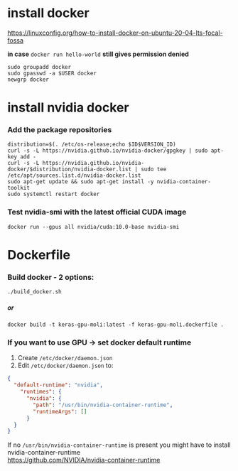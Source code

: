 # install docker 
https://linuxconfig.org/how-to-install-docker-on-ubuntu-20-04-lts-focal-fossa  

**in case** ```docker run hello-world``` **still gives permission denied**  
```
sudo groupadd docker  
sudo gpasswd -a $USER docker  
newgrp docker
```

# install nvidia docker

### Add the package repositories
```
distribution=$(. /etc/os-release;echo $ID$VERSION_ID)
curl -s -L https://nvidia.github.io/nvidia-docker/gpgkey | sudo apt-key add -
curl -s -L https://nvidia.github.io/nvidia-docker/$distribution/nvidia-docker.list | sudo tee /etc/apt/sources.list.d/nvidia-docker.list
sudo apt-get update && sudo apt-get install -y nvidia-container-toolkit
sudo systemctl restart docker
```
### Test nvidia-smi with the latest official CUDA image
```
docker run --gpus all nvidia/cuda:10.0-base nvidia-smi
```

# Dockerfile

### Build docker - 2 options:
```
./build_docker.sh
```
##### or
```
docker build -t keras-gpu-moli:latest -f keras-gpu-moli.dockerfile .
```

### If you want to use GPU -> set docker default runtime
1. Create ```/etc/docker/daemon.json```
2. Edit ```/etc/docker/daemon.json``` to:  
```json
{  
  "default-runtime": "nvidia",  
    "runtimes": {  
      "nvidia": {  
        "path": "/usr/bin/nvidia-container-runtime",  
        "runtimeArgs": []  
      }  
  }  
}  
```
If no ```/usr/bin/nvidia-container-runtime``` is present you might have to install nvidia-container-runtime  
https://github.com/NVIDIA/nvidia-container-runtime
